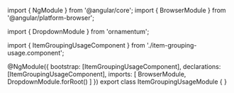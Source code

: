 import { NgModule } from '@angular/core';
import { BrowserModule } from '@angular/platform-browser';
  
import { DropdownModule } from 'ornamentum';
  
import { ItemGroupingUsageComponent } from './item-grouping-usage.component';

@NgModule({
 bootstrap: [ItemGroupingUsageComponent],
 declarations: [ItemGroupingUsageComponent],
 imports: [
    BrowserModule, 
    DropdownModule.forRoot()
  ]
})
export class ItemGroupingUsageModule {
}
